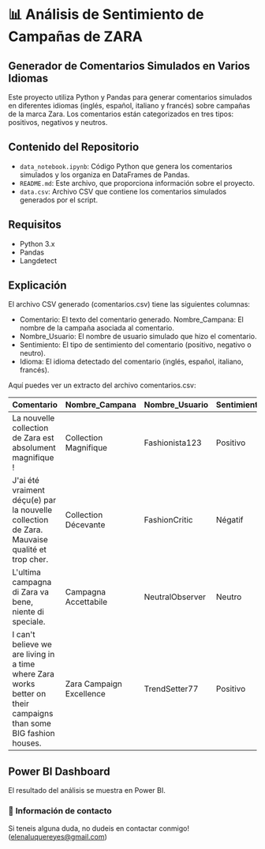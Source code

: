 # :bar_chart: **Análisis de Sentimiento de Campañas de ZARA**

## Generador de Comentarios Simulados en Varios Idiomas
Este proyecto utiliza Python y Pandas para generar comentarios simulados en diferentes idiomas (inglés, español, italiano y francés) sobre campañas de la marca Zara. Los comentarios están categorizados en tres tipos: positivos, negativos y neutros.
## Contenido del Repositorio
- `data_notebook.ipynb`: Código Python que genera los comentarios simulados y los organiza en DataFrames de Pandas.
- `README.md`: Este archivo, que proporciona información sobre el proyecto.
- `data.csv`: Archivo CSV que contiene los comentarios simulados generados por el script.
## Requisitos
- Python 3.x
- Pandas
- Langdetect

## Explicación
El archivo CSV generado (comentarios.csv) tiene las siguientes columnas:
- Comentario: El texto del comentario generado.
Nombre_Campana: El nombre de la campaña asociada al comentario.
- Nombre_Usuario: El nombre de usuario simulado que hizo el comentario.
- Sentimiento: El tipo de sentimiento del comentario (positivo, negativo o neutro).
- Idioma: El idioma detectado del comentario (inglés, español, italiano, francés).


Aquí puedes ver un extracto del archivo comentarios.csv:

| Comentario                                              | Nombre_Campana      | Nombre_Usuario | Sentimiento | Idioma |
|---------------------------------------------------------|---------------------|----------------|-------------|--------|
| La nouvelle collection de Zara est absolument magnifique ! | Collection Magnifique | Fashionista123 | Positivo    | Français  |
| J'ai été vraiment déçu(e) par la nouvelle collection de Zara. Mauvaise qualité et trop cher. | Collection Décevante | FashionCritic | Négatif    | Français  |
| L'ultima campagna di Zara va bene, niente di speciale.  | Campagna Accettabile | NeutralObserver | Neutro      | Italiano |
| I can't believe we are living in a time where Zara works better on their campaigns than some BIG fashion houses. | Zara Campaign Excellence | TrendSetter77 | Positivo    | Inglés   |

## **Power BI Dashboard**
El resultado del análisis se muestra en Power BI.


### :incoming_envelope: **Información de contacto**
Si teneis alguna duda, no dudeis en contactar conmigo! (elenaluquereyes@gmail.com)
